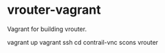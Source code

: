 # vrouter-vagrant

Vagrant for building vrouter.

vagrant up
vagrant ssh
cd contrail-vnc
scons vrouter
